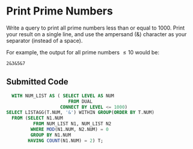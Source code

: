 # Print Prime Numbers

Write a query to print all prime numbers less than or equal to $1000$. Print your result on a single line, and use the ampersand ($\&$) character as your separator (instead of a space).

For example, the output for all prime numbers $\leq 10$ would be:

```
2&3&5&7
```

## Submitted Code

```sql
  WITH NUM_LIST AS ( SELECT LEVEL AS NUM
                       FROM DUAL
                    CONNECT BY LEVEL <= 1000)
SELECT LISTAGG(T.NUM, '&') WITHIN GROUP(ORDER BY T.NUM)
  FROM (SELECT N1.NUM
          FROM NUM_LIST N1, NUM_LIST N2
         WHERE MOD(N1.NUM, N2.NUM) = 0
         GROUP BY N1.NUM
        HAVING COUNT(N1.NUM) = 2) T;
```
